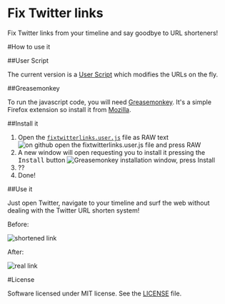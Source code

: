 Fix Twitter links
=================

Fix Twitter links from your timeline and say goodbye to URL shorteners!

#How to use it

##User Script

The current version is a [User Script](http://wiki.greasespot.net/User_script) which modifies the URLs on the fly.

##Greasemonkey

To run the javascript code, you will need [Greasemonkey](http://www.greasespot.net/). It's a simple Firefox extension so install it from [Mozilla](https://addons.mozilla.org/en-US/firefox/addon/greasemonkey/).

##Install it

 1. Open the [`fixtwitterlinks.user.js`](https://raw.githubusercontent.com/lucio-martinez/fix-twitter-links/master/fixtwitterlinks.user.js) file as RAW text
 ![on github open the fixtwitterlinks.user.js file and press RAW](http://i.imgur.com/xCuU6pX.png)
 2. A new window will open requesting you to install it pressing the <kbd>Install</kbd> button
 ![Greasemonkey installation window, press Install](http://i.imgur.com/iOkIXgF.png)
 3. ??
 4. Done!

##Use it

Just open Twitter, navigate to your timeline and surf the web without dealing with the Twitter URL shorten system!

Before:

![shortened link](http://i.imgur.com/pngtXpS.png)

After:

![real link](http://i.imgur.com/SxLOiVp.png)

#License

Software licensed under MIT license. See the [LICENSE](https://github.com/lucio-martinez/fix-twitter-links/blob/master/LICENSE) file.

